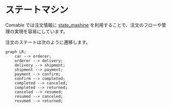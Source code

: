 # ステートマシン

Comable では注文情報に [state_mashine](https://github.com/pluginaweek/state_machine) を利用することで、注文のフローや管理の実現を容易にしています。

注文のステートは次のように遷移します。

```mermaid
graph LR;
    car --> orderer;
    orderer --> delivery;
    delivery --> shipment;
    shipment --> payment;
    payment --> confirm;
    confirm --> completed;
    completed --> canceled;
    completed --> returned;
    canceled --> resumed;
    resumed --> canceled;
    resumed --> returned;
```
